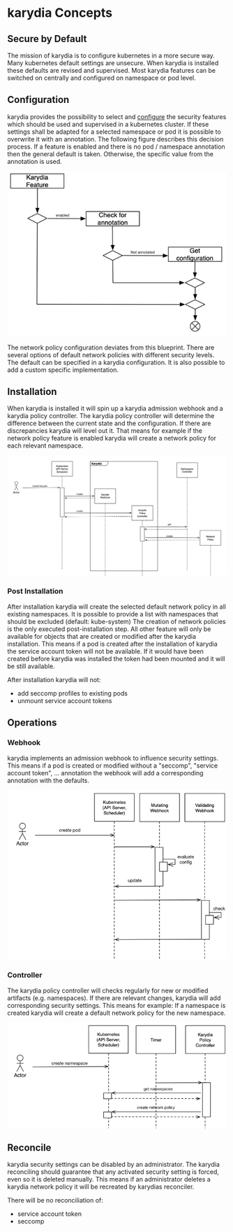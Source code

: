 # karydia Concepts
## Secure by Default
The mission of karydia is to configure kubernetes in a more secure way. Many kubernetes default settings are unsecure. When karydia is installed these defaults are revised and supervised. Most karydia features can be switched on centrally and configured on namespace or pod level.  

## Configuration
karydia provides the possibility to select and [configure](/install/charts/values.yaml) the security features which should be used and supervised in a kubernetes cluster. If these settings shall be adapted for a selected namespace or pod it is possible to overwrite it with an annotation. The following figure describes this decision process. If a feature is enabled and there is no pod / namespace annotation then the general default is taken. Otherwise, the specific value from the annotation is used.
  

![Configuration of karydia](../images/Configuration.png)

The network policy configuration deviates from this blueprint. There are several options of default network policies with different security levels. The default can be specified in a karydia configuration. It is also possible to add a custom specific implementation.

## Installation
When karydia is installed it will spin up a karydia admission webhook and a karydia policy controller. The karydia policy controller will determine the difference between the current state and the configuration. If there are discrepancies karydia will level out it. That means for example if the network policy feature is enabled karydia will create a network policy for each relevant namespace. 

![Installing karydia](../images/InstallKarydia.png)

### Post Installation
After installation karydia will create the selected default network policy in all existing namespaces. It is possible to provide a list with namespaces that should be excluded (default: kube-system) The creation of network policies is the only executed post-installation step. All other feature will only be available for objects that are created or modified after the karydia installation. This means if a pod is created after the installation of karydia the service account token will not be available. If it would have been created before karydia was installed the token had been mounted and it will be still available. 

After installation karydia will not: 
* add seccomp profiles to existing pods
* unmount service account tokens


## Operations
### Webhook
karydia implements an admission webhook to influence security settings. This means if a pod is created or modified without a "seccomp", "service account token", ... annotation the webhook will add a corresponding annotation with the defaults. 

![Installing karydia](../images/CreatePod.png)


### Controller
The karydia policy controller will checks regularly for new or modified artifacts (e.g. namespaces). If there are relevant changes, karydia will add corresponding security settings. This means for example: If a namespace is created karydia will create a default network policy for the new namespace.

![Installing karydia](../images/CreateNamespace.png)


## Reconcile
karydia security settings can be disabled by an administrator. The karydia reconciling should guarantee that any activated security setting is forced, even so it is deleted manually. This means if an administrator deletes a karydia network policy it will be recreated by karydias reconciler.

There will be no reconciliation of:
* service account token
* seccomp


